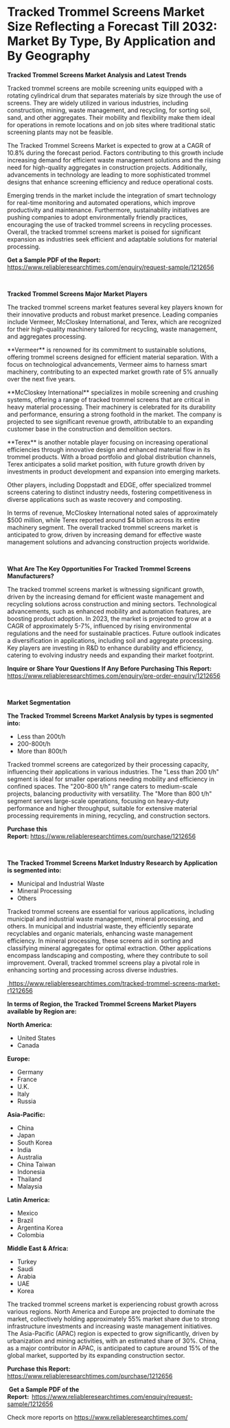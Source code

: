 <p><h1>Tracked Trommel Screens Market Size Reflecting a Forecast Till 2032: Market By Type, By Application and By Geography</h1></p><p><strong>Tracked Trommel Screens Market Analysis and Latest Trends</strong></p>
<p><p>Tracked trommel screens are mobile screening units equipped with a rotating cylindrical drum that separates materials by size through the use of screens. They are widely utilized in various industries, including construction, mining, waste management, and recycling, for sorting soil, sand, and other aggregates. Their mobility and flexibility make them ideal for operations in remote locations and on job sites where traditional static screening plants may not be feasible.</p><p>The Tracked Trommel Screens Market is expected to grow at a CAGR of 10.8% during the forecast period. Factors contributing to this growth include increasing demand for efficient waste management solutions and the rising need for high-quality aggregates in construction projects. Additionally, advancements in technology are leading to more sophisticated trommel designs that enhance screening efficiency and reduce operational costs.</p><p>Emerging trends in the market include the integration of smart technology for real-time monitoring and automated operations, which improve productivity and maintenance. Furthermore, sustainability initiatives are pushing companies to adopt environmentally friendly practices, encouraging the use of tracked trommel screens in recycling processes. Overall, the tracked trommel screens market is poised for significant expansion as industries seek efficient and adaptable solutions for material processing.</p></p>
<p><strong>Get a Sample PDF of the Report:&nbsp;</strong> <a href="https://www.reliableresearchtimes.com/enquiry/request-sample/1212656?utm_campaign=3532&utm_medium=2&utm_source=Github&utm_content=ia&utm_term=24032025&utm_id=tracked-trommel-screens">https://www.reliableresearchtimes.com/enquiry/request-sample/1212656</a></p>
<p>&nbsp;</p>
<p><strong>Tracked Trommel Screens Major Market Players</strong></p>
<p><p>The tracked trommel screens market features several key players known for their innovative products and robust market presence. Leading companies include Vermeer, McCloskey International, and Terex, which are recognized for their high-quality machinery tailored for recycling, waste management, and aggregates processing.</p><p>**Vermeer** is renowned for its commitment to sustainable solutions, offering trommel screens designed for efficient material separation. With a focus on technological advancements, Vermeer aims to harness smart machinery, contributing to an expected market growth rate of 5% annually over the next five years.</p><p>**McCloskey International** specializes in mobile screening and crushing systems, offering a range of tracked trommel screens that are critical in heavy material processing. Their machinery is celebrated for its durability and performance, ensuring a strong foothold in the market. The company is projected to see significant revenue growth, attributable to an expanding customer base in the construction and demolition sectors.</p><p>**Terex** is another notable player focusing on increasing operational efficiencies through innovative design and enhanced material flow in its trommel products. With a broad portfolio and global distribution channels, Terex anticipates a solid market position, with future growth driven by investments in product development and expansion into emerging markets.</p><p>Other players, including Doppstadt and EDGE, offer specialized trommel screens catering to distinct industry needs, fostering competitiveness in diverse applications such as waste recovery and composting.</p><p>In terms of revenue, McCloskey International noted sales of approximately $500 million, while Terex reported around $4 billion across its entire machinery segment. The overall tracked trommel screens market is anticipated to grow, driven by increasing demand for effective waste management solutions and advancing construction projects worldwide.</p></p>
<p>&nbsp;</p>
<p><strong>What Are The Key Opportunities For Tracked Trommel Screens Manufacturers?</strong></p>
<p><p>The tracked trommel screens market is witnessing significant growth, driven by the increasing demand for efficient waste management and recycling solutions across construction and mining sectors. Technological advancements, such as enhanced mobility and automation features, are boosting product adoption. In 2023, the market is projected to grow at a CAGR of approximately 5-7%, influenced by rising environmental regulations and the need for sustainable practices. Future outlook indicates a diversification in applications, including soil and aggregate processing. Key players are investing in R&D to enhance durability and efficiency, catering to evolving industry needs and expanding their market footprint.</p></p>
<p><strong>Inquire or Share Your Questions If Any Before Purchasing This Report:</strong> <a href="https://www.reliableresearchtimes.com/enquiry/pre-order-enquiry/1212656?utm_campaign=3532&utm_medium=2&utm_source=Github&utm_content=ia&utm_term=24032025&utm_id=tracked-trommel-screens">https://www.reliableresearchtimes.com/enquiry/pre-order-enquiry/1212656</a></p>
<p>&nbsp;</p>
<p><strong>Market Segmentation</strong></p>
<p><strong>The Tracked Trommel Screens Market Analysis by types is segmented into:</strong></p>
<p><ul><li>Less than 200t/h</li><li>200-800t/h</li><li>More than 800t/h</li></ul></p>
<p><p>Tracked trommel screens are categorized by their processing capacity, influencing their applications in various industries. The "Less than 200 t/h" segment is ideal for smaller operations needing mobility and efficiency in confined spaces. The "200-800 t/h" range caters to medium-scale projects, balancing productivity with versatility. The "More than 800 t/h" segment serves large-scale operations, focusing on heavy-duty performance and higher throughput, suitable for extensive material processing requirements in mining, recycling, and construction sectors.</p></p>
<p><strong>Purchase this Report:&nbsp;</strong><a href="https://www.reliableresearchtimes.com/purchase/1212656?utm_campaign=3532&utm_medium=2&utm_source=Github&utm_content=ia&utm_term=24032025&utm_id=tracked-trommel-screens">https://www.reliableresearchtimes.com/purchase/1212656</a></p>
<p>&nbsp;</p>
<p><strong>The Tracked Trommel Screens Market Industry Research by Application is segmented into:</strong></p>
<p><ul><li>Municipal and Industrial Waste</li><li>Mineral Processing</li><li>Others</li></ul></p>
<p><p>Tracked trommel screens are essential for various applications, including municipal and industrial waste management, mineral processing, and others. In municipal and industrial waste, they efficiently separate recyclables and organic materials, enhancing waste management efficiency. In mineral processing, these screens aid in sorting and classifying mineral aggregates for optimal extraction. Other applications encompass landscaping and composting, where they contribute to soil improvement. Overall, tracked trommel screens play a pivotal role in enhancing sorting and processing across diverse industries.</p></p>
<p><a href="https://www.reliableresearchtimes.com/tracked-trommel-screens-market-r1212656?utm_campaign=3532&utm_medium=2&utm_source=Github&utm_content=ia&utm_term=24032025&utm_id=tracked-trommel-screens">&nbsp;https://www.reliableresearchtimes.com/tracked-trommel-screens-market-r1212656</a></p>
<p><strong>In terms of Region, the Tracked Trommel Screens Market Players available by Region are:</strong></p>
<p>
    <p> <strong> North America: </strong>
        <ul>
            <li>United States</li>
            <li>Canada</li>
        </ul>
        </p> 
    <p> <strong> Europe: </strong>
        <ul>
            <li>Germany</li>
            <li>France</li>
            <li>U.K.</li>
            <li>Italy</li>
            <li>Russia</li>
        </ul>
        </p> 
    <p> <strong> Asia-Pacific: </strong>
        <ul>
            <li>China</li>
            <li>Japan</li>
            <li>South Korea</li>
            <li>India</li>
            <li>Australia</li>
            <li>China Taiwan</li>
            <li>Indonesia</li>
            <li>Thailand</li>
            <li>Malaysia</li>
        </ul>
        </p> 
    <p> <strong> Latin America: </strong>
        <ul>
            <li>Mexico</li>
            <li>Brazil</li>
            <li>Argentina Korea</li>
            <li>Colombia</li>
        </ul>
        </p> 
    <p> <strong> Middle East & Africa: </strong>
        <ul>
            <li>Turkey</li>
            <li>Saudi</li>
            <li>Arabia</li>
            <li>UAE</li>
            <li>Korea</li>
        </ul>
    </p>
    </p>
<p><p>The tracked trommel screens market is experiencing robust growth across various regions. North America and Europe are projected to dominate the market, collectively holding approximately 55% market share due to strong infrastructure investments and increasing waste management initiatives. The Asia-Pacific (APAC) region is expected to grow significantly, driven by urbanization and mining activities, with an estimated share of 30%. China, as a major contributor in APAC, is anticipated to capture around 15% of the global market, supported by its expanding construction sector.</p></p>
<p><strong>Purchase this Report: </strong><a href="https://www.reliableresearchtimes.com/purchase/1212656?utm_campaign=3532&utm_medium=2&utm_source=Github&utm_content=ia&utm_term=24032025&utm_id=tracked-trommel-screens">https://www.reliableresearchtimes.com/purchase/1212656</a></p>
<p>&nbsp;<strong>Get a Sample PDF of the Report:&nbsp;&nbsp;</strong><a href="https://www.reliableresearchtimes.com/enquiry/request-sample/1212656?utm_campaign=3532&utm_medium=2&utm_source=Github&utm_content=ia&utm_term=24032025&utm_id=tracked-trommel-screens">https://www.reliableresearchtimes.com/enquiry/request-sample/1212656</a></p>
<p><strong></strong></p>
<p>Check more reports on <a href="https://www.reliableresearchtimes.com/?utm_campaign=3532&utm_medium=2&utm_source=Github&utm_content=ia&utm_term=24032025&utm_id=tracked-trommel-screens">https://www.reliableresearchtimes.com/</a></p>